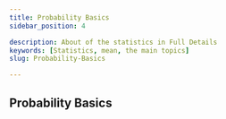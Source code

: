 ```yaml
---
title: Probability Basics
sidebar_position: 4

description: About of the statistics in Full Details
keywords: [Statistics, mean, the main topics]
slug: Probability-Basics

---
```

## Probability Basics

